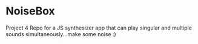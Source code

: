 # NoiseBox

Project 4 Repo for a JS synthesizer app that can play singular and multiple sounds simultaneously...make some noise :)
